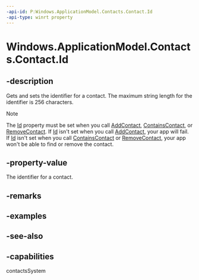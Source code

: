 ```yaml
---
-api-id: P:Windows.ApplicationModel.Contacts.Contact.Id
-api-type: winrt property
---
```


<!-- Property syntax
public string Id { get;  set; }
-->

# Windows.ApplicationModel.Contacts.Contact.Id

## -description
Gets and sets the identifier for a contact. The maximum string length for the identifier is 256 characters.

> [!NOTE]
> The [Id](contact_id.md) property must be set when you call [AddContact](../windows.applicationmodel.contacts.provider/contactpickerui_addcontact_79336216.md), [ContainsContact](../windows.applicationmodel.contacts.provider/contactpickerui_containscontact_2082214775.md), or [RemoveContact](../windows.applicationmodel.contacts.provider/contactpickerui_removecontact_591776620.md). If [Id](contact_id.md) isn't set when you call [AddContact](../windows.applicationmodel.contacts.provider/contactpickerui_addcontact_79336216.md), your app will fail. If [Id](contact_id.md) isn't set when you call [ContainsContact](../windows.applicationmodel.contacts.provider/contactpickerui_containscontact.md) or [RemoveContact](../windows.applicationmodel.contacts.provider/contactpickerui_removecontact.md), your app won't be able to find or remove the contact.

## -property-value
The identifier for a contact.

## -remarks

## -examples

## -see-also

## -capabilities
contactsSystem
